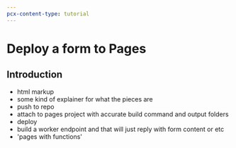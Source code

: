 ```yaml
---
pcx-content-type: tutorial
---
```


# Deploy a form to Pages

## Introduction

- html markup
- some kind of explainer for what the pieces are
- push to repo
- attach to pages project with accurate build command and output folders
- deploy 
- build a worker endpoint and that will just reply with form content or etc 
- 'pages with functions'